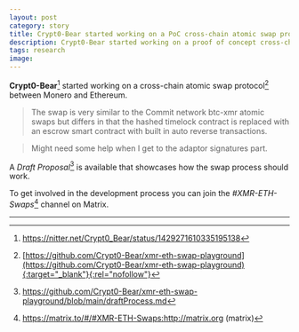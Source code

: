 ```yaml
---
layout: post
category: story
title: Crypt0-Bear started working on a PoC cross-chain atomic swap protocol between Monero and Ethereum
description: Crypt0-Bear started working on a proof of concept cross-chain atomic swap protocol between Monero and Ethereum
tags: research
image: 
---
```


**Crypt0-Bear**[^1] started working on a cross-chain atomic swap protocol[^2] between Monero and Ethereum.

> The swap is very similar to the Commit network btc-xmr atomic swaps but differs in that the hashed timelock contract is replaced with an escrow smart contract with built in auto reverse transactions.

> Might need some help when I get to the adaptor signatures part.

A *Draft Proposal*[^3] is available that showcases how the swap process should work. 

To get involved in the development process you can join the *#XMR-ETH-Swaps*[^4] channel on Matrix.

---

[^1]: https://nitter.net/Crypt0_Bear/status/1429271610335195138
[^2]: [https://github.com/Crypt0-Bear/xmr-eth-swap-playground](https://github.com/Crypt0-Bear/xmr-eth-swap-playground){:target="_blank"}{:rel="nofollow"}
[^3]: https://github.com/Crypt0-Bear/xmr-eth-swap-playground/blob/main/draftProcess.md
[^4]: https://matrix.to/#/#XMR-ETH-Swaps:http://matrix.org (matrix)
